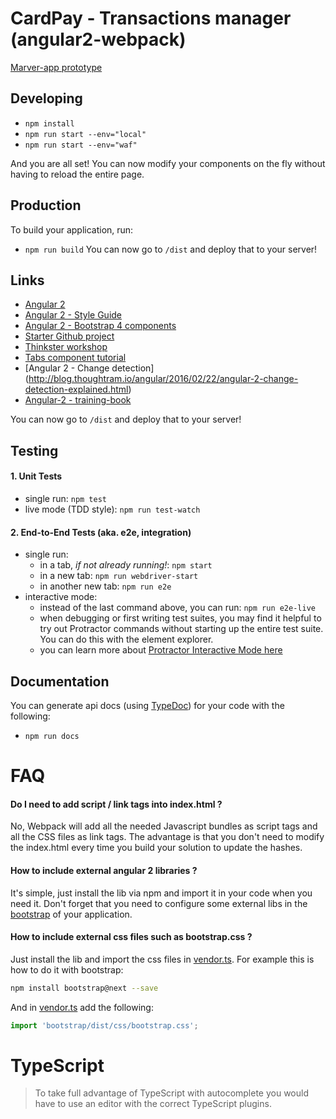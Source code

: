 # CardPay - Transactions manager (angular2-webpack)

[Marver-app prototype](https://marvelapp.com/17cah64/screen/17867063)

## Developing
* `npm install`
* `npm run start --env="local"`
* `npm run start --env="waf"`

And you are all set! You can now modify your components on the fly without having to reload the entire page.

## Production
To build your application, run:
* `npm run build`
You can now go to `/dist` and deploy that to your server!

## Links
* [Angular 2](https://angular.io/)
* [Angular 2 - Style Guide](https://angular.io/docs/ts/latest/guide/style-guide.html)
* [Angular 2 - Bootstrap 4 components](https://ng-bootstrap.github.io/#/home)
* [Starter Github project](https://github.com/preboot/angular2-webpack)
* [Thinkster workshop](https://thinkster.io/tutorials/building-angular-2-applications-workshop)
* [Tabs component tutorial](http://blog.thoughtram.io/angular/2015/04/09/developing-a-tabs-component-in-angular-2.html)
* [Angular 2 - Change detection] (http://blog.thoughtram.io/angular/2016/02/22/angular-2-change-detection-explained.html)
* [Angular-2 - training-book](https://angular-2-training-book.rangle.io/)

You can now go to `/dist` and deploy that to your server!

## Testing

#### 1. Unit Tests

* single run: `npm test`
* live mode (TDD style): `npm run test-watch`

#### 2. End-to-End Tests (aka. e2e, integration)

* single run:
  * in a tab, *if not already running!*: `npm start`
  * in a new tab: `npm run webdriver-start`
  * in another new tab: `npm run e2e`
* interactive mode:
  * instead of the last command above, you can run: `npm run e2e-live`
  * when debugging or first writing test suites, you may find it helpful to try out Protractor commands without starting up the entire test suite. You can do this with the element explorer.
  * you can learn more about [Protractor Interactive Mode here](https://github.com/angular/protractor/blob/master/docs/debugging.md#testing-out-protractor-interactively)

## Documentation

You can generate api docs (using [TypeDoc](http://typedoc.org/)) for your code with the following:

* `npm run docs`

# FAQ

#### Do I need to add script / link tags into index.html ?

No, Webpack will add all the needed Javascript bundles as script tags and all the CSS files as link tags. The advantage is that you don't need to modify the index.html every time you build your solution to update the hashes.

#### How to include external angular 2 libraries ?

It's simple, just install the lib via npm and import it in your code when you need it. Don't forget that you need to configure some external libs in the [bootstrap](https://github.com/preboot/angular2-webpack/blob/master/src/main.ts) of your application.

#### How to include external css files such as bootstrap.css ?

Just install the lib and import the css files in [vendor.ts](https://github.com/preboot/angular2-webpack/blob/master/src/vendor.ts). For example this is how to do it with bootstrap:

```sh
npm install bootstrap@next --save
```

And in [vendor.ts](https://github.com/preboot/angular2-webpack/blob/master/src/vendor.ts) add the following:

```ts
import 'bootstrap/dist/css/bootstrap.css';
```

# TypeScript

> To take full advantage of TypeScript with autocomplete you would have to use an editor with the correct TypeScript plugins.
